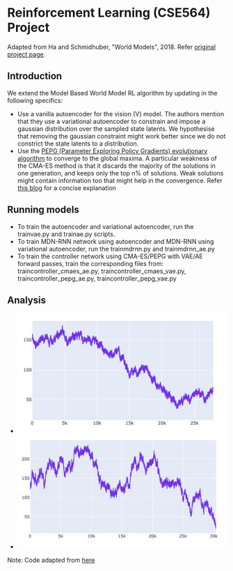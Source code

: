 # Reinforcement Learning (CSE564) Project

Adapted from Ha and Schmidhuber, "World Models", 2018. Refer [original project page](https://ctallec.github.io/world-models/).

## Introduction

We extend the Model Based World Model RL algorithm by updating in the following specifics:
- Use a vanilla autoencoder for the vision (V) model. The authors mention that they use a variational autoencoder to constrain and impose a gaussian distribution over the sampled state latents. We hypothesise that removing the gaussian constraint might work better since we do not constrict the state latents to a distribution.
- Use the [PEPG (Parameter Exploring Policy Gradients) evolutionary algorithm](http://citeseerx.ist.psu.edu/viewdoc/download;jsessionid=A64D1AE8313A364B814998E9E245B40A?doi=10.1.1.180.7104&rep=rep1&type=pdf) to converge to the global maxima. A particular weakness of the CMA-ES method is that it discards the majority of the solutions in one generation, and keeps only the top n% of solutions. Weak solutions might contain information too that might help in the convergence. Refer [this blog](http://blog.otoro.net/2017/10/29/visual-evolution-strategies/) for a concise explanation

## Running models

- To train the autoencoder and variational autoencoder, run the trainvae.py and trainae.py scripts.
- To train MDN-RNN network using autoencoder and MDN-RNN using variational autoencoder, run the trainmdrnn.py and trainmdrnn_ae.py
- To train the controller network using CMA-ES/PEPG with VAE/AE forward passes, train the corresponding files from: traincontroller_cmaes_ae.py, traincontroller_cmaes_vae.py, traincontroller_pepg_ae.py, traincontroller_pepg_vae.py

## Analysis

- ![VAE Training Loss](images/vae_loss.jpg)
- ![AE Training Loss](images/ae_loss.jpg)

Note: Code adapted from [here](https://github.com/ctallec/world-models)